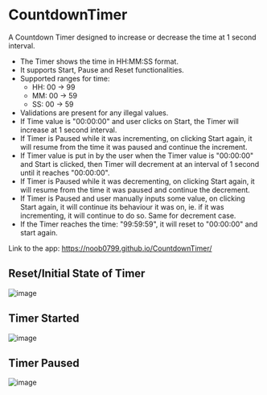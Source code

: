 # CountdownTimer
A Countdown Timer designed to increase or decrease the time at 1 second interval.  
- The Timer shows the time in HH:MM:SS format.  
- It supports Start, Pause and Reset functionalities.
- Supported ranges for time:  
  - HH: 00 -> 99  
  - MM: 00 -> 59  
  - SS: 00 -> 59  
- Validations are present for any illegal values.
- If Time value is "00:00:00" and user clicks on Start, the Timer will increase at 1 second interval.
- If Timer is Paused while it was incrementing, on clicking Start again, it will resume from the time it was paused and continue the increment.
- If Timer value is put in by the user when the Timer value is "00:00:00" and Start is clicked, then Timer will decrement at an interval of 1 second until it reaches "00:00:00".
- If Timer is Paused while it was decrementing, on clicking Start again, it will resume from the time it was paused and continue the decrement.
- If Timer is Paused and user manually inputs some value, on clicking Start again, it will continue its behaviour it was on, ie. if it was incrementing, it will continue to do so. Same for decrement case.
- If the Timer reaches the time: "99:59:59", it will reset to "00:00:00" and start again.

Link to the app: https://noob0799.github.io/CountdownTimer/

## Reset/Initial State of Timer
![image](https://github.com/user-attachments/assets/756f7999-498e-4f68-a3d2-9fcfca7710ec)

## Timer Started
![image](https://github.com/user-attachments/assets/4035491d-6fb0-45bb-a52d-ba98310e42a8)

## Timer Paused
![image](https://github.com/user-attachments/assets/714c007a-c7e1-4182-8d90-ac22616a3222)


